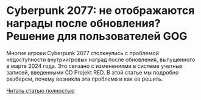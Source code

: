 # Cyberpunk 2077: не отображаются награды после обновления? Решение для пользователей GOG



Многие игроки Cyberpunk 2077 столкнулись с проблемой недоступности внутриигровых наград после обновления, выпущенного в марте 2024 года. Это связано с изменениями в системе учетных записей, введенными CD Projekt RED. В этой статье мы подробно разберем, почему возникла эта проблема и как ее решить.

[Читать статью полностью](https://xyberbara.com/gaming/resheniye-problem-s-nagradami-v-cyberpunk-2077/)
